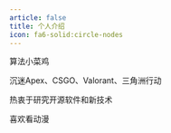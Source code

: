 ```yaml
---
article: false
title: 个人介绍
icon: fa6-solid:circle-nodes
---
```


算法小菜鸡

沉迷Apex、CSGO、Valorant、三角洲行动

热衷于研究开源软件和新技术

喜欢看动漫
